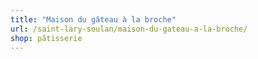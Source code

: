 ```yaml
---
title: "Maison du gâteau à la broche"
url: /saint-lary-soulan/maison-du-gateau-a-la-broche/
shop: pâtisserie
---
```

